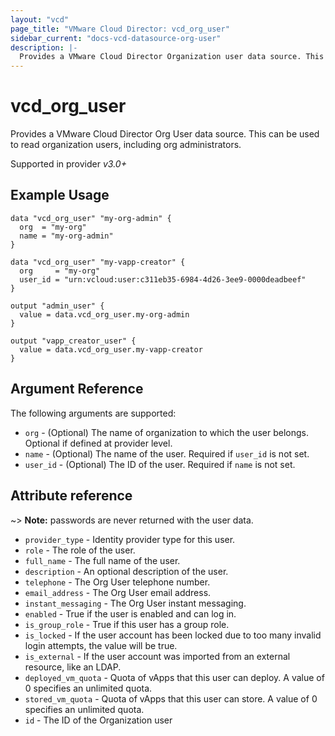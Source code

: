 ```yaml
---
layout: "vcd"
page_title: "VMware Cloud Director: vcd_org_user"
sidebar_current: "docs-vcd-datasource-org-user"
description: |-
  Provides a VMware Cloud Director Organization user data source. This can be used to read organization users.
---
```


# vcd\_org\_user

Provides a VMware Cloud Director Org User data source. This can be used to read organization users, including org administrators.

Supported in provider *v3.0+*


## Example Usage

```hcl
data "vcd_org_user" "my-org-admin" {
  org  = "my-org"
  name = "my-org-admin"
}

data "vcd_org_user" "my-vapp-creator" {
  org     = "my-org"
  user_id = "urn:vcloud:user:c311eb35-6984-4d26-3ee9-0000deadbeef"
}

output "admin_user" {
  value = data.vcd_org_user.my-org-admin
}

output "vapp_creator_user" {
  value = data.vcd_org_user.my-vapp-creator
}
```

## Argument Reference

The following arguments are supported:

* `org` - (Optional) The name of organization to which the user belongs. Optional if defined at provider level.
* `name` - (Optional) The name of the user. Required if `user_id` is not set.
* `user_id` - (Optional) The ID of the user. Required if `name` is not set.

## Attribute reference

~> **Note:** passwords are never returned with the user data.

* `provider_type` - Identity provider type for this user. 
* `role` - The role of the user. 
* `full_name` - The full name of the user.
* `description` - An optional description of the user.
* `telephone` - The Org User telephone number.
* `email_address` - The Org User email address.
* `instant_messaging` - The Org User instant messaging.
* `enabled` - True if the user is enabled and can log in.
* `is_group_role` - True if this user has a group role.
* `is_locked` - If the user account has been locked due to too many invalid login attempts, the value will be true.
* `is_external` - If the user account was imported from an external resource, like an LDAP.
* `deployed_vm_quota` - Quota of vApps that this user can deploy. A value of 0 specifies an unlimited quota.
* `stored_vm_quota` -  Quota of vApps that this user can store. A value of 0 specifies an unlimited quota.
* `id` - The ID of the Organization user

